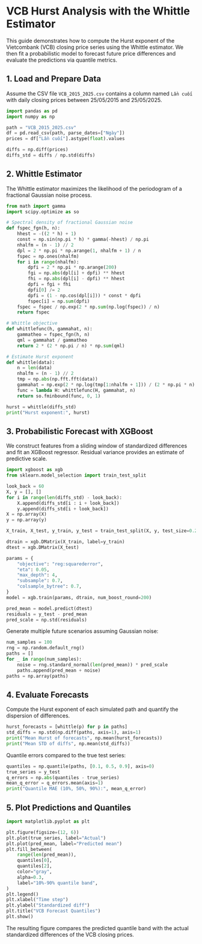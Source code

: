 # VCB Hurst Analysis with the Whittle Estimator

This guide demonstrates how to compute the Hurst exponent of the Vietcombank (VCB) closing price series using the Whittle estimator. We then fit a probabilistic model to forecast future price differences and evaluate the predictions via quantile metrics.

## 1. Load and Prepare Data
Assume the CSV file `VCB_2015_2025.csv` contains a column named `Lần cuối` with daily closing prices between 25/05/2015 and 25/05/2025.

```python
import pandas as pd
import numpy as np

path = "VCB_2015_2025.csv"
df = pd.read_csv(path, parse_dates=["Ngày"])
prices = df["Lần cuối"].astype(float).values

diffs = np.diff(prices)
diffs_std = diffs / np.std(diffs)
```

## 2. Whittle Estimator
The Whittle estimator maximizes the likelihood of the periodogram of a fractional Gaussian noise process.

```python
from math import gamma
import scipy.optimize as so

# Spectral density of fractional Gaussian noise
def fspec_fgn(h, n):
    hhest = -((2 * h) + 1)
    const = np.sin(np.pi * h) * gamma(-hhest) / np.pi
    nhalfm = (n - 1) // 2
    dpl = 2 * np.pi * np.arange(1, nhalfm + 1) / n
    fspec = np.ones(nhalfm)
    for i in range(nhalfm):
        dpfi = 2 * np.pi * np.arange(200)
        fgi = np.abs(dpl[i] + dpfi) ** hhest
        fhi = np.abs(dpl[i] - dpfi) ** hhest
        dpfi = fgi + fhi
        dpfi[0] /= 2
        dpfi = (1 - np.cos(dpl[i])) * const * dpfi
        fspec[i] = np.sum(dpfi)
    fspec = fspec / np.exp(2 * np.sum(np.log(fspec)) / n)
    return fspec

# Whittle objective
def whittlefunc(h, gammahat, n):
    gammatheo = fspec_fgn(h, n)
    qml = gammahat / gammatheo
    return 2 * (2 * np.pi / n) * np.sum(qml)

# Estimate Hurst exponent
def whittle(data):
    n = len(data)
    nhalfm = (n - 1) // 2
    tmp = np.abs(np.fft.fft(data))
    gammahat = np.exp(2 * np.log(tmp[1:nhalfm + 1])) / (2 * np.pi * n)
    func = lambda H: whittlefunc(H, gammahat, n)
    return so.fminbound(func, 0, 1)

hurst = whittle(diffs_std)
print("Hurst exponent:", hurst)
```

## 3. Probabilistic Forecast with XGBoost
We construct features from a sliding window of standardized differences and fit an XGBoost regressor. Residual variance provides an estimate of predictive scale.

```python
import xgboost as xgb
from sklearn.model_selection import train_test_split

look_back = 60
X, y = [], []
for i in range(len(diffs_std) - look_back):
    X.append(diffs_std[i : i + look_back])
    y.append(diffs_std[i + look_back])
X = np.array(X)
y = np.array(y)

X_train, X_test, y_train, y_test = train_test_split(X, y, test_size=0.2, shuffle=False)

dtrain = xgb.DMatrix(X_train, label=y_train)
dtest = xgb.DMatrix(X_test)

params = {
    "objective": "reg:squarederror",
    "eta": 0.05,
    "max_depth": 4,
    "subsample": 0.7,
    "colsample_bytree": 0.7,
}
model = xgb.train(params, dtrain, num_boost_round=200)

pred_mean = model.predict(dtest)
residuals = y_test - pred_mean
pred_scale = np.std(residuals)
```

Generate multiple future scenarios assuming Gaussian noise:

```python
num_samples = 100
rng = np.random.default_rng()
paths = []
for _ in range(num_samples):
    noise = rng.standard_normal(len(pred_mean)) * pred_scale
    paths.append(pred_mean + noise)
paths = np.array(paths)
```

## 4. Evaluate Forecasts
Compute the Hurst exponent of each simulated path and quantify the dispersion of differences.

```python
hurst_forecasts = [whittle(p) for p in paths]
std_diffs = np.std(np.diff(paths, axis=1), axis=1)
print("Mean Hurst of forecasts", np.mean(hurst_forecasts))
print("Mean STD of diffs", np.mean(std_diffs))
```

Quantile errors compared to the true test series:

```python
quantiles = np.quantile(paths, [0.1, 0.5, 0.9], axis=0)
true_series = y_test
q_errors = np.abs(quantiles - true_series)
mean_q_error = q_errors.mean(axis=1)
print("Quantile MAE (10%, 50%, 90%):", mean_q_error)
```

## 5. Plot Predictions and Quantiles
```python
import matplotlib.pyplot as plt

plt.figure(figsize=(12, 6))
plt.plot(true_series, label="Actual")
plt.plot(pred_mean, label="Predicted mean")
plt.fill_between(
    range(len(pred_mean)),
    quantiles[0],
    quantiles[2],
    color="gray",
    alpha=0.3,
    label="10%-90% quantile band",
)
plt.legend()
plt.xlabel("Time step")
plt.ylabel("Standardized diff")
plt.title("VCB Forecast Quantiles")
plt.show()
```

The resulting figure compares the predicted quantile band with the actual standardized differences of the VCB closing prices.
